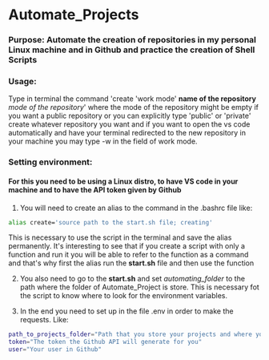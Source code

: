 # Automate_Projects

### Purpose: Automate the creation of repositories in my personal Linux machine and in Github and practice the creation of Shell Scripts

### Usage:

Type in terminal the command 'create 'work mode' **name of the repository** _mode of the repository_' where the mode of the repository might be empty if you want a public repository or you can explicitly type 'public' or 'private' create whatever repository you want and if you want to open the vs code automatically and have your terminal redirected to the new repository in your machine you may type -w in the field of work mode.

### Setting environment:

#### For this you need to be using a Linux distro, to have VS code in your machine and to have the API token given by Github
 
1. You will need to create an alias to the command in the .bashrc file like:
```bash
alias create='source path to the start.sh file; creating'
```
This is necessary to use the script in the terminal and save the alias permanently.
It's interesting to see that if you create a script with only a function and run it you will be able to refer to the function as a command and that's why first the alias run the **start.sh** file and then use the function

2. You also need to go to the **start.sh** and set _automating_folder_ to the path where the folder of Automate_Project is store. This is necessary fot the script to know where to look for the environment variables.

3. In the end you need to set up in the file .env in order to make the requests. Like:
```bash
path_to_projects_folder="Path that you store your projects and where you want the script to create the repository"
token="The token the Github API will generate for you"
user="Your user in Github"
```
